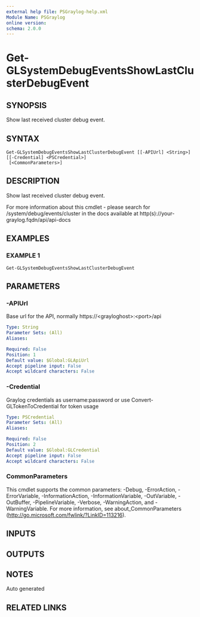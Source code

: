 ```yaml
---
external help file: PSGraylog-help.xml
Module Name: PSGraylog
online version:
schema: 2.0.0
---
```


# Get-GLSystemDebugEventsShowLastClusterDebugEvent

## SYNOPSIS
Show last received cluster debug event.

## SYNTAX

```
Get-GLSystemDebugEventsShowLastClusterDebugEvent [[-APIUrl] <String>] [[-Credential] <PSCredential>]
 [<CommonParameters>]
```

## DESCRIPTION
Show last received cluster debug event.


For more information about this cmdlet - please search for /system/debug/events/cluster in the docs available at http(s)://your-graylog.fqdn/api/api-docs

## EXAMPLES

### EXAMPLE 1
```
Get-GLSystemDebugEventsShowLastClusterDebugEvent
```

## PARAMETERS

### -APIUrl
Base url for the API, normally https://\<grayloghost\>:\<port\>/api

```yaml
Type: String
Parameter Sets: (All)
Aliases:

Required: False
Position: 1
Default value: $Global:GLApiUrl
Accept pipeline input: False
Accept wildcard characters: False
```

### -Credential
Graylog credentials as username:password or use Convert-GLTokenToCredential for token usage

```yaml
Type: PSCredential
Parameter Sets: (All)
Aliases:

Required: False
Position: 2
Default value: $Global:GLCredential
Accept pipeline input: False
Accept wildcard characters: False
```

### CommonParameters
This cmdlet supports the common parameters: -Debug, -ErrorAction, -ErrorVariable, -InformationAction, -InformationVariable, -OutVariable, -OutBuffer, -PipelineVariable, -Verbose, -WarningAction, and -WarningVariable. For more information, see about_CommonParameters (http://go.microsoft.com/fwlink/?LinkID=113216).

## INPUTS

## OUTPUTS

## NOTES
Auto generated

## RELATED LINKS
